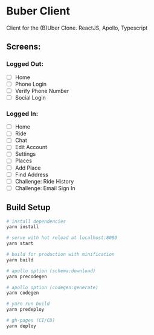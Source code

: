 # Buber Client

Client for the (B)Uber Clone. ReactJS, Apollo, Typescript

## Screens:

### Logged Out:

- [ ] Home
- [ ] Phone Login
- [ ] Verify Phone Number
- [ ] Social Login

### Logged In:

- [ ] Home
- [ ] Ride
- [ ] Chat
- [ ] Edit Account
- [ ] Settings
- [ ] Places
- [ ] Add Place
- [ ] Find Address
- [ ] Challenge: Ride History
- [ ] Challenge: Email Sign In

## Build Setup

``` bash
# install dependencies
yarn install

# serve with hot reload at localhost:8080
yarn start

# build for production with minification
yarn build

# apollo option (schema:download)
yarn precodegen

# apollo option (codegen:generate)
yarn codegen

# yarn run build
yarn predeploy

# gh-pages (CI/CD)
yarn deploy
```